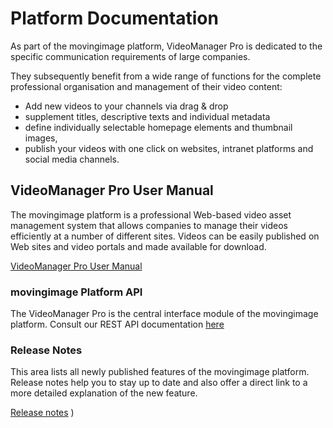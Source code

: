 # Platform Documentation

As part of the movingimage platform, VideoManager Pro is dedicated to the specific communication requirements of large companies.

They subsequently benefit from a wide range of functions for the complete professional organisation and management of their video content: 
* Add new videos to your channels via drag & drop
* supplement titles, descriptive texts and individual metadata
* define individually selectable homepage elements and thumbnail images, 
* publish your videos with one click on websites, intranet platforms and social media channels.

## VideoManager Pro User Manual

The movingimage platform is a professional Web-based video asset management system that allows companies to manage their videos efficiently at a number of different sites. 
Videos can be easily published on Web sites and video portals and made available for download.

[VideoManager Pro User Manual](/docs/platform/vmpro/manualstart.md)

### movingimage Platform API

The VideoManager Pro is the central interface module of the movingimage platform. 
Consult our REST API documentation [here](https://developers.movingimage.com/)

### Release Notes

This area lists all newly published features of the movingimage platform. 
Release notes help you to stay up to date and also offer a direct link to a more detailed explanation of the new feature. 

[Release notes](/docs/releasenotes/index.md)
)

